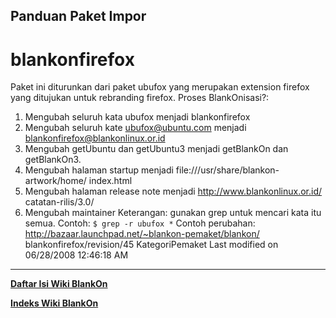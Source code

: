 ## Panduan Paket Impor
# blankonfirefox
Paket ini diturunkan dari paket ubufox yang merupakan extension firefox yang
ditujukan untuk rebranding firefox. Proses BlankOnisasi?:
   1. Mengubah seluruh kata ubufox menjadi blankonfirefox
   2. Mengubah seluruh kate ubufox@ubuntu.com menjadi
      blankonfirefox@blankonlinux.or.id
   3. Mengubah getUbuntu dan getUbuntu3 menjadi getBlankOn dan getBlankOn3.
   4. Mengubah halaman startup menjadi file:///usr/share/blankon-artwork/home/
      index.html
   5. Mengubah halaman release note menjadi http://www.blankonlinux.or.id/
      catatan-rilis/3.0/
   6. Mengubah maintainer
Keterangan: gunakan grep untuk mencari kata itu semua. Contoh:
`$ grep -r ubufox *`
Contoh perubahan: ​http://bazaar.launchpad.net/~blankon-pemaket/blankon/
blankonfirefox/revision/45
KategoriPemaket
Last modified on 06/28/2008 12:46:18 AM
 
---
[**Daftar Isi Wiki BlankOn**](/wiki/DaftarIsi/index.html)
 
[**Indeks Wiki BlankOn**](/wiki/Indeks.html)
